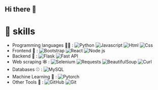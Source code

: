 ## Hi there 👋

<!--
**Programmer2011bird/Programmer2011bird** is a ✨ _special_ ✨ repository because its `README.md` (this file) appears on your GitHub profile.

Here are some ideas to get you started:

- 🔭 I’m currently working on ...
- 🌱 I’m currently learning ...
- 👯 I’m looking to collaborate on ...
- 🤔 I’m looking for help with ...
- 💬 Ask me about ...
- 📫 How to reach me: ...
- 😄 Pronouns: ...
- ⚡ Fun fact: ...
-->
# 📌 skills

- Programming languages 👨‍💻 : 
![Python](https://img.shields.io/badge/python-3?style=flat&logo=python&logoColor=blue&labelColor=black&color=grey)
![Javascript](https://img.shields.io/badge/Javascript-1?style=flat&logo=javascript&logoColor=yellow&labelColor=black&color=grey)
![Html](https://img.shields.io/badge/HTML-5?style=flat&logo=html5&logoColor=orange&labelColor=black&color=blue)
![Css](https://img.shields.io/badge/CSS-3?style=flat&logo=css3&logoColor=lightblue&labelColor=black&color=blue)
- Frontend 🐥 : 
![Bootstrap](https://img.shields.io/badge/bootstrap-1?style=flat&logo=bootstrap&logoColor=lightpurple&labelColor=black&color=blue)
![React](https://img.shields.io/badge/React-1?style=flat&logo=react&logoColor=lightblue&labelColor=black&color=grey)
![Node js](https://img.shields.io/badge/node.js-1?style=flat&logo=nodedotjs&labelColor=black&color=grey)
- Backend 🍗 : 
![Flask](https://img.shields.io/badge/flask-1?style=flat&logo=flask&labelColor=black&color=grey)
![Fast API](https://img.shields.io/badge/fastapi-1?style=flat&logo=fastapi&labelColor=black&color=grey)
- Web scraping 🕸 : 
![Selenium](https://img.shields.io/badge/selenium-1?style=flat&logo=selenium&labelColor=black&color=grey)
![Requests](https://img.shields.io/badge/requests-1?color=grey)
![BeautifulSoup](https://img.shields.io/badge/BeautifulSoup-1?color=grey)
![Curl](https://img.shields.io/badge/curl-1?style=flat&logo=curl&logoColor=lightblue&labelColor=black&color=grey)
- Databases ⚾ : 
![MySQL](https://img.shields.io/badge/mysql-1?style=flat&logo=mysql&labelColor=black&color=grey)
- Machine Learning 🤖 :
![Pytorch](https://img.shields.io/badge/pytorch-1?style=flat&logo=pytorch&labelColor=black&color=grey)
- Other Tools 🔨 : 
![GitHub](https://img.shields.io/badge/github-1?style=flat&logo=github&labelColor=black&color=darkblue)
![Git](https://img.shields.io/badge/git-1?style=flat&logo=git&labelColor=black&color=darkblue)
